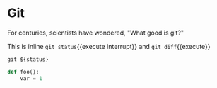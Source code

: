 # Git

For centuries, scientists have wondered, "What good is git?"

This is inline `git status`{{execute interrupt}} and `git diff`{{execute}}


```shell
git ${status}
```

```python
def foo():
    var = 1
```